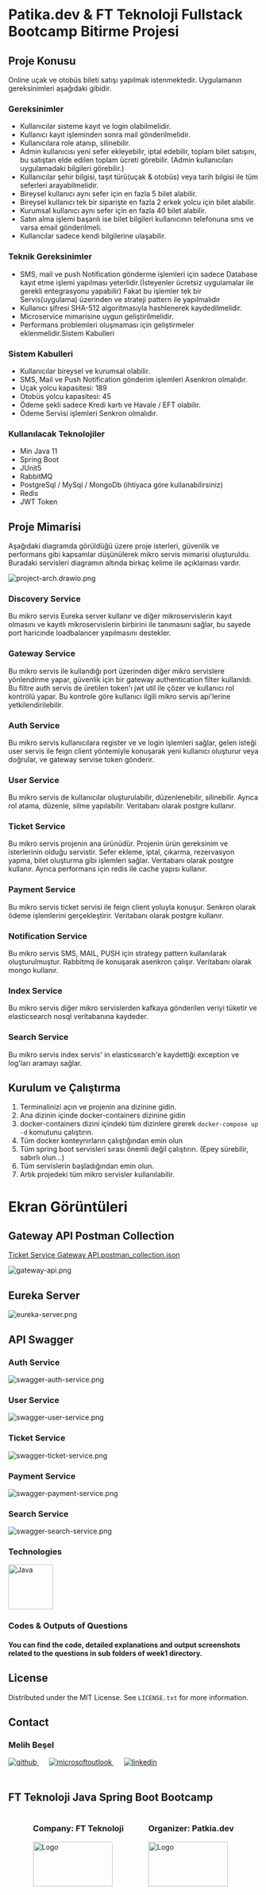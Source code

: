 # Patika.dev & FT Teknoloji Fullstack Bootcamp Bitirme Projesi

## Proje Konusu
Online uçak ve otobüs bileti satışı yapılmak istenmektedir. Uygulamanın gereksinimleri
aşağıdaki gibidir.

### Gereksinimler
- Kullanıcılar sisteme kayıt ve login olabilmelidir.
- Kullanıcı kayıt işleminden sonra mail gönderilmelidir.
- Kullanıcılara role atanıp, silinebilir.
- Admin kullanıcısı yeni sefer ekleyebilir, iptal edebilir, toplam bilet satışını, bu satıştan elde edilen toplam ücreti görebilir. (Admin kullanıcıları uygulamadaki bilgileri
görebilir.)
- Kullanıcılar şehir bilgisi, taşıt türü(uçak & otobüs) veya tarih bilgisi ile tüm seferleri
arayabilmelidir.
- Bireysel kullanıcı aynı sefer için en fazla 5 bilet alabilir.
- Bireysel kullanıcı tek bir siparişte en fazla 2 erkek yolcu için bilet alabilir.
- Kurumsal kullanıcı aynı sefer için en fazla 40 bilet alabilir.
- Satın alma işlemi başarılı ise bilet bilgileri kullanıcının telefonuna sms ve varsa
email gönderilmeli.
- Kullancılar sadece kendi bilgilerine ulaşabilir.

### Teknik Gereksinimler
- SMS, mail ve push Notification gönderme işlemleri için sadece Database kayıt
etme işlemi yapılması yeterlidir.(İsteyenler ücretsiz uygulamalar ile gerekli
entegrasyonu yapabilir) Fakat bu işlemler tek bir Servis(uygulama) üzerinden ve
strateji pattern ile yapılmalıdır
- Kullanıcı şifresi SHA-512 algoritmasıyla hashlenerek kaydedilmelidir.
- Microservice mimarisine uygun geliştirilmelidir.
- Performans problemleri oluşmaması için geliştirmeler eklenmelidir.Sistem Kabulleri

### Sistem Kabulleri
- Kullanıcılar bireysel ve kurumsal olabilir.
- SMS, Mail ve Push Notification gönderim işlemleri Asenkron olmalıdır.
- Uçak yolcu kapasitesi: 189
- Otobüs yolcu kapasitesi: 45
- Ödeme şekli sadece Kredi kartı ve Havale / EFT olabilir.
- Ödeme Servisi işlemleri Senkron olmalıdır.

### Kullanılacak Teknolojiler
- Min Java 11
- Spring Boot
- JUnit5
- RabbitMQ
- PostgreSql / MySql / MongoDb (ihtiyaca göre kullanabilirsiniz)
- Redis
- JWT Token

## Proje Mimarisi
Aşağıdaki diagramda görüldüğü üzere proje isterleri, güvenlik ve performans gibi kapsamlar düşünülerek mikro servis mimarisi oluşturuldu. 
Buradaki servisleri diagramın altında birkaç kelime ile açıklaması vardır.

![project-arch.drawio.png](project-arch.drawio.png)

### Discovery Service
Bu mikro servis Eureka server kullanır ve diğer mikroservislerin kayıt olmasını ve 
kayıtlı mikroservislerin birbirini ile tanımasını sağlar, 
bu sayede port haricinde loadbalancer yapılmasını destekler. 

### Gateway Service
Bu mikro servis ile kullandığı port üzerinden diğer mikro servislere 
yönlendirme yapar, güvenlik için bir gateway authentication filter kullanıldı. 
Bu filtre auth servis de üretilen token'ı jwt util ile çözer ve kullanıcı rol kontrölü yapar. 
Bu kontrole göre kullanıcı ilgili mikro servis api'lerine yetkilendirilebilir. 

### Auth Service
Bu mikro servis kullanıcılara register ve ve login işlemleri sağlar, 
gelen isteği user servis ile feign client yöntemiyle konuşarak 
yeni kullanıcı oluşturur veya doğrular, ve gateway servise token gönderir. 

### User Service
Bu mikro servis de kullanıcılar oluşturulabilir, düzenlenebilir, silinebilir. 
Ayrıca rol atama, düzenle, silme yapılabilir. Veritabanı olarak postgre kullanır. 

### Ticket Service
Bu mikro servis projenin ana ürünüdür. Projenin ürün gereksinim ve isterlerinin 
olduğu servistir. Sefer ekleme, iptal, çıkarma, rezervasyon yapma, bilet oluşturma gibi
işlemleri sağlar. Veritabanı olarak postgre kullanır. 
Ayrıca performans için redis ile cache yapısı kullanır. 

### Payment Service
Bu mikro servis ticket servisi ile feign client yoluyla konuşur. Senkron olarak ödeme
işlemlerini gerçekleştirir. Veritabanı olarak postgre kullanır. 

### Notification Service
Bu mikro servis SMS, MAIL, PUSH için strategy pattern kullanılarak oluşturulmuştur. 
Rabbitmq ile konuşarak asenkron çalışır. Veritabanı olarak mongo kullanır. 

### Index Service
Bu mikro servis diğer mikro servislerden kafkaya gönderilen veriyi tüketir ve 
elasticsearch nosql veritabanına kaydeder. 

### Search Service
Bu mikro servis index servis' in elasticsearch'e kaydettiği 
exception ve log'ları aramayı sağlar.

## Kurulum ve Çalıştırma
1. Terminalinizi açın ve projenin ana dizinine gidin.
2. Ana dizinin içinde docker-containers dizinine gidin
3. docker-containers dizini içindeki tüm dizinlere girerek `docker-compose up -d` komutunu çalıştırın.
4. Tüm docker konteynırların çalıştığından emin olun
3. Tüm spring boot servisleri sırası önemli değil çalıştırın. (Epey sürebilir, sabırlı olun...)
4. Tüm servislerin başladığından emin olun.
5. Artık projedeki tüm mikro servisler kullanılabilir. 

# Ekran Görüntüleri
## Gateway API Postman Collection
[Ticket Service Gateway API.postman_collection.json](Ticket%20Service%20Gateway%20API.postman_collection.json)

![gateway-api.png](gateway-api.png)

## Eureka Server
![eureka-server.png](eureka-server.png)

## API Swagger
### Auth Service
![swagger-auth-service.png](swagger-auth-service.png)
### User Service
![swagger-user-service.png](swagger-user-service.png)
### Ticket Service
![swagger-ticket-service.png](swagger-ticket-service.png)
### Payment Service
![swagger-payment-service.png](swagger-payment-service.png)
### Search Service
![swagger-search-service.png](swagger-search-service.png)



<!-- TECHNOLOGIES -->
### Technologies


<a href="https://www.java.com/" target="_blank"><img src="output/images/logos/java.svg" alt="Java" height="90" /></a>



<!-- OUTPUT SCREENSHOTS -->

### Codes & Outputs of Questions
#### You can find the code, detailed explanations and output screenshots related to the questions in sub folders of week1 directory.

<!-- LICENSE -->
## License

Distributed under the MIT License. See `LICENSE.txt` for more information.




<!-- CONTACT -->
## Contact

### Melih Beşel

<a href="https://github.com/melihbesel" target="_blank">
<img  src=https://img.shields.io/badge/github-%2324292e.svg?&style=for-the-badge&logo=github&logoColor=white alt=github style="margin-bottom: 20px;" />
</a>
<a href = "mailto:mbesel2005@gmail.com?subject = Feedback&body = Message">
<img src=https://img.shields.io/badge/send-email-email?&style=for-the-badge&logo=microsoftoutlook&color=CD5C5C alt=microsoftoutlook style="margin-bottom: 20px; margin-left:20px" />
</a>
<a href="https://linkedin.com/in/melihbesel" target="_blank">
<img src=https://img.shields.io/badge/linkedin-%231E77B5.svg?&style=for-the-badge&logo=linkedin&logoColor=white alt=linkedin style="margin-bottom: 20px; margin-left:20px" />
</a>  

<!-- PROJECT-BOOTCAMP-PRACTICUM PART -->
<br />

## FT Teknoloji Java Spring Boot Bootcamp

<div style="display: flex; justify-content: space-evenly">
  <div>
    <h3 align="left">Company: FT Teknoloji</h3>
    <a href="https://ftteknoloji.com.tr/">
    <img src="/output/images/logos/ft-teknoloji.png" alt="Logo" width="160" height="90">
    </a>
  </div>

  <div>
    <h3 align="left">Organizer: Patkia.dev</h3>
    <a href="https://www.patika.dev/">
    <img src="/output/images/logos/patika-dev.png" alt="Logo" width="160" height="90">
    </a>
  </div>
</div>
<br />
<br />
